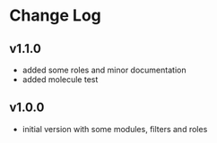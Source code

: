 # Change Log

## v1.1.0

- added some roles and minor documentation
- added molecule test

## v1.0.0

- initial version with some modules, filters and roles